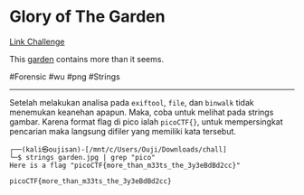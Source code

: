 # Glory of The Garden
[Link Challenge](https://play.picoctf.org/practice/challenge/44)

This [garden](https://jupiter.challenges.picoctf.org/static/d0e1ffb10fc0017c6a82c57900f3ffe3/garden.jpg) contains more than it seems.

#Forensic #wu #png #Strings 
___

Setelah melakukan analisa pada `exiftool`, `file`, dan `binwalk` tidak menemukan keanehan apapun. Maka, coba untuk melihat pada strings gambar. Karena format flag di pico ialah `picoCTF{}`, untuk mempersingkat pencarian maka langsung difiler yang memiliki kata tersebut.
```
┌──(kali㉿oujisan)-[/mnt/c/Users/Ouji/Downloads/chall]
└─$ strings garden.jpg | grep "pico"
Here is a flag "picoCTF{more_than_m33ts_the_3y3eBdBd2cc}"
```

```
picoCTF{more_than_m33ts_the_3y3eBdBd2cc}
```